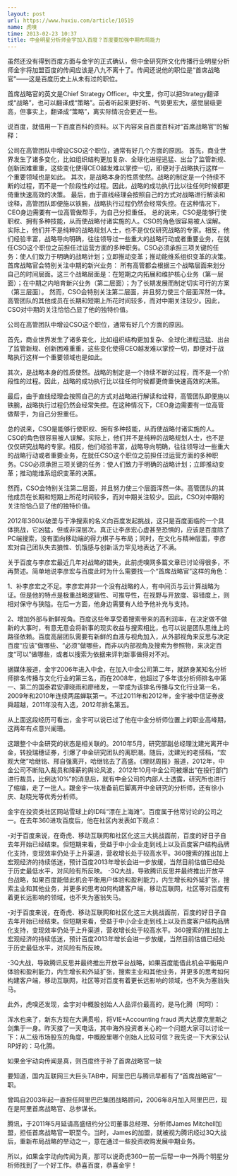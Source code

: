 ```yaml
---
layout: post
url: https://www.huxiu.com/article/10519
name: 虎嗅
time: 2013-02-23 10:37
title: 中金明星分析师金宇加入百度？百度要加强中期布局能力
---
```

虽然还没有得到百度方面与金宇的正式确认，但中金研究所文化传播行业明星分析师金宇将加盟百度的传闻应该是八九不离十了。传闻还说他的职位是“首席战略官”——这是百度历史上从未有过的职位。

首席战略官的英文是Chief Strategy Officer。中文里，你可以把Strategy翻译成“战略”，也可以翻译成“策略”。前者听起来更好听、气势更宏大，感觉层级更高，但事实上，翻译成“策略”，离实际情况会更近一些。

说百度，就借用一下百度百科的资料。以下内容来自百度百科对“首席战略官”的解释：

公司在高管团队中增设CSO这个职位，通常有好几个方面的原因。 首先，商业世界发生了诸多变化，比如组织结构更加复杂、全球化进程迅猛、出台了监管新规、创新困难重重，这些变化使得CEO越发难以掌控一切，即便对于战略执行这样一个重要领域也是如此。 其次，是战略本身的性质使然。战略的制定是一个持续不断的过程，而不是一个阶段性的过程。因此，战略的成功执行比以往任何时候都更倚重快速高效的决策。 最后，由于直线经理会按照自己的方式对战略进行解读和诠释，高管团队即便施以铁腕，战略执行过程仍然会经常失控。在这种情况下，CEO身边需要有一位高管做帮手，为自己分担重任。 总的说来，CSO是能够行使职权、拥有多种技能，从而使战略付诸实施的人。CSO的角色很容易被人误解。实际上，他们并不是纯粹的战略规划人士，也不是仅仅研究战略的专家。相反，他们经验丰富，战略导向明确，往往领导过一些重大的战略行动或者重要业务，在就任CSO这个职位之前担任过运营方面的多种职务。CSO必须承担三项关键的任务：使人们致力于明确的战略计划；立即推动变革；推动能维系组织变革的决策。 首席战略官会特别关注中期的新兴业务： 所有高管都会根据三个战略层面来划分自己的时间层面。这三个战略层面是：在短期之内拓展和维护核心业务（第一层面）；在中期之内培育新兴业务（第二层面）；为了长期发展而制定切实可行的方案（第三层面）。 然而，CSO会特别关注第二层面，并且努力使三个层面浑然一体。高管团队的其他成员在长期和短期上所花时间较多，而对中期关注较少。因此，CSO对中期的关注恰恰凸显了他的独特价值。

公司在高管团队中增设CSO这个职位，通常有好几个方面的原因。

首先，商业世界发生了诸多变化，比如组织结构更加复杂、全球化进程迅猛、出台了监管新规、创新困难重重，这些变化使得CEO越发难以掌控一切，即便对于战略执行这样一个重要领域也是如此。

其次，是战略本身的性质使然。战略的制定是一个持续不断的过程，而不是一个阶段性的过程。因此，战略的成功执行比以往任何时候都更倚重快速高效的决策。

最后，由于直线经理会按照自己的方式对战略进行解读和诠释，高管团队即便施以铁腕，战略执行过程仍然会经常失控。在这种情况下，CEO身边需要有一位高管做帮手，为自己分担重任。

总的说来，CSO是能够行使职权、拥有多种技能，从而使战略付诸实施的人。CSO的角色很容易被人误解。实际上，他们并不是纯粹的战略规划人士，也不是仅仅研究战略的专家。相反，他们经验丰富，战略导向明确，往往领导过一些重大的战略行动或者重要业务，在就任CSO这个职位之前担任过运营方面的多种职务。CSO必须承担三项关键的任务：使人们致力于明确的战略计划；立即推动变革；推动能维系组织变革的决策。

然而，CSO会特别关注第二层面，并且努力使三个层面浑然一体。高管团队的其他成员在长期和短期上所花时间较多，而对中期关注较少。因此，CSO对中期的关注恰恰凸显了他的独特价值。

2012年360以破垄与干净搜索的名义向百度发起挑战，这只是百度面临的一个具体挑战，它凶猛，但或非深层次。真正让李彦宏心虚甚至恐惧的，应该是百度除了PC端搜索，没有面向移动端的得力棋子与布局；同时，在文化与精神层面，李彦宏对自己团队失去狼性、饥饿感与创新活力罕见地表达了不满。

关于百度与李彦宏最近几年对战略的错失，此前虎嗅网多篇文章已讨论得很多，不再赘述。简单地说李彦宏与百度此时为什么需要找一个“首席战略官”这样的角色：

1、补李彦宏之不足。李彦宏并非一个没有战略的人，有中间页与云计算战略为证。但是他的特点是极重战略逻辑性、可推导性，在视野与开放度、容错度上，则相对保守与狭隘。在后一方面，他身边需要有人给予他补充与支持。

2、增加外部与新鲜视角。百度这些年享受着搜索带来的高利润率，在决定做不做新的大事时，有意无意会将新事的现实收益与搜索相比，也可以说是团队思维上的路径依赖。百度高层团队需要有新鲜的血液与视角加入，从外部视角来反思与决定百度“应该”做哪些、“必须”做哪些，而非以内部视角及搜索为参照物，来决定百度“可以”做哪些，或者以搜索为依据来评判新事做得对不对。

据媒体报道，金宇2006年进入中金，在加入中金公司第二年，就跻身某知名分析师排名传播与文化行业的第三名，而在2008年，他超过了多年该分析师排名中第一、第二的国泰君安谭晓雨和廖绪发，一举成为该排名传播与文化行业第一名，2009年和2010年连续两届蝉联第一。不过2011年和2012年，金宇被中信证券皮舜超越，2011年没有入选，2012年排名第五。

从上面这段经历可看出，金宇可以说已过了他在中金分析师位置上的职业高峰期，这两年有点意兴阑珊。

这跟整个中金研究的状态是相关联的。2010年5月，研究部副总经理沈建光离开中金，转投瑞穗证券，引爆了中金研究团队的离职潮。随后，沈建光的老搭档，“宏观大佬”哈继铭、邢自强离开，哈继铭去了高盛。《理财周报》报道，2012年，中金公司不断陷入裁员和降薪的舆论风波，2012年10月中金公司被爆出“在投行部门进行裁员，比例达10%”的消息后，就有中金公司的内部人士透露，研究所也进行了缩编，走了一批人。跟金宇一块准备前后脚离开中金研究的分析师，还有徐小庆、赵晓光等优秀分析师。

金宇在投资类社区网站雪球上的ID叫“漂在上海滩”。百度属于他常讨论的公司之一。在去年360进攻百度后，他在社区内发表如下观点：

-对于百度来说，在奇虎、移动互联网和社区化这三大挑战面前，百度的好日子自去年开始已经结束。但短期来看，受益于中小企业走到线上以及百度客户结构品牌化支持，变现效率仍处于上升渠道，营收增长处于较高水平。360搜索的推出加上宏观经济的持续低迷，预计百度2013年增长会进一步放缓，当然目前估值已经处于历史最低水平，对风险有所反映。 -3Q大战，导致腾讯反思并最终推出开放平台战略，如果百度能借此机会平衡用户体验和盈利能力，内生增长和外延扩张，搜索主业和其他业务，并更多的思考如何构建客户端，移动互联网，社区等对百度有着更长远影响的领域，也不失为塞翁失马。

-对于百度来说，在奇虎、移动互联网和社区化这三大挑战面前，百度的好日子自去年开始已经结束。但短期来看，受益于中小企业走到线上以及百度客户结构品牌化支持，变现效率仍处于上升渠道，营收增长处于较高水平。360搜索的推出加上宏观经济的持续低迷，预计百度2013年增长会进一步放缓，当然目前估值已经处于历史最低水平，对风险有所反映。

-3Q大战，导致腾讯反思并最终推出开放平台战略，如果百度能借此机会平衡用户体验和盈利能力，内生增长和外延扩张，搜索主业和其他业务，并更多的思考如何构建客户端，移动互联网，社区等对百度有着更长远影响的领域，也不失为塞翁失马。

此外，虎嗅还发现，金宇对中概股创始人人品评价最高的，是马化腾（呵呵）：

浑水也来了，新东方现在大满贯啦，将VIE+Accounting fraud 两大达摩克里斯之剑集于一身。昨天接了一天电话，其中海外投资者关心的一个问题大家可以讨论一下：从二级市场股东的角度，中概股里哪个创始人比较可信？我先说一下大家公认RP好的：马化腾。

如果金宇动向传闻是真，则百度终于补了首席战略官一缺

要知道，国内互联网三大巨头TAB中，阿里巴巴与腾讯早都有了“首席战略官”一职。

曾鸣自2003年起一直担任阿里巴巴集团战略顾问，2006年8月加入阿里巴巴，现在是阿里首席战略官、总参谋长。

腾讯，于2011年5月延请高盛纽约分公司董事总经理、分析师James Mitchell加盟，担任首席战略官一职至今。当时，James的加盟，就被视为腾讯经过3Q大战后，重新布局战略的举动之一，意在通过一些投资收购发展中期业务。

所以，如果金宇动向传闻为真，那可以说奇虎360一前一后帮一中一外两个明星分析师找到了一个好工作。恭喜百度，恭喜金宇！

